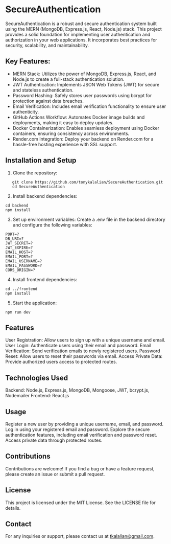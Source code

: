 # SecureAuthentication

SecureAuthentication is a robust and secure authentication system built using the MERN (MongoDB, Express.js, React, Node.js) stack. This project provides a solid foundation for implementing user authentication and authorization in your web applications. It incorporates best practices for security, scalability, and maintainability.

## Key Features:
- MERN Stack: Utilizes the power of MongoDB, Express.js, React, and Node.js to create a full-stack authentication solution.
- JWT Authentication: Implements JSON Web Tokens (JWT) for secure and stateless authentication.
- Password Hashing: Safely stores user passwords using bcrypt for protection against data breaches.
- Email Verification: Includes email verification functionality to ensure user authenticity.
- GitHub Actions Workflow: Automates Docker image builds and deployments, making it easy to deploy updates.
- Docker Containerization: Enables seamless deployment using Docker containers, ensuring consistency across environments.
- Render.com Integration: Deploy your backend on Render.com for a hassle-free hosting experience with SSL support.
## Installation and Setup

1. Clone the repository:
```
   git clone https://github.com/tonykalalian/SecureAuthentication.git
   cd SecureAuthentication
   ```
2. Install backend dependencies:
```
cd backend
npm install
```
3. Set up environment variables:
Create a .env file in the backend directory and configure the following variables:
```
PORT=?
DB_URI=?
JWT_SECRET=?
JWT_EXPIRE=?
EMAIL_HOST=?
EMAIL_PORT=?
EMAIL_USERNAME=?
EMAIL_PASSWORD=?
CORS_ORIGIN=?
```
4. Install frontend dependencies:
```
cd ../frontend
npm install
```
5. Start the application:
```
npm run dev
```
## Features
User Registration: Allow users to sign up with a unique username and email.
User Login: Authenticate users using their email and password.
Email Verification: Send verification emails to newly registered users.
Password Reset: Allow users to reset their passwords via email.
Access Private Data: Provide authorized users access to protected routes.
## Technologies Used
Backend: Node.js, Express.js, MongoDB, Mongoose, JWT, bcrypt.js, Nodemailer
Frontend: React.js
## Usage
Register a new user by providing a unique username, email, and password.
Log in using your registered email and password.
Explore the secure authentication features, including email verification and password reset.
Access private data through protected routes.
## Contributions
Contributions are welcome! If you find a bug or have a feature request, please create an issue or submit a pull request.

## License
This project is licensed under the MIT License. See the LICENSE file for details.

## Contact
For any inquiries or support, please contact us at tkalalian@gmail.com.
